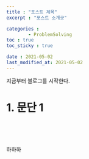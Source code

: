 ```yaml
---
title : "포스트 제목"
excerpt : "포스트 소개긋"

categories : 
        - ProblemSolving
toc : true
toc_sticky : true

date : 2021-05-02
last_modified_at: 2021-05-02
---
```


지금부터 블로그를 시작한다.

# 1. 문단 1

<p>&nbsp;</p>
<p>&nbsp;</p>
<script src="https://gist.github.com/Daesun-Yoo/ff8a3ba99cf4bb585ac5887b21c98511.js"></script>

하하하